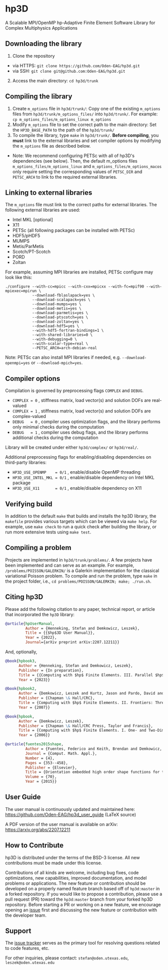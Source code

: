 # hp3D
A Scalable MPI/OpenMP hp-Adaptive Finite Element Software Library
for Complex Multiphysics Applications

## Downloading the library
1. Clone the repository
- via HTTPS: `git clone https://github.com/Oden-EAG/hp3d.git`
- via SSH: `git clone git@github.com:Oden-EAG/hp3d.git`
2. Access the main directory: `cd hp3d/trunk`

## Compiling the library
1. Create `m_options` file in `hp3d/trunk/`:
Copy one of the existing `m_options` files from `hp3d/trunk/m_options_files/` into `hp3d/trunk/`.
For example: `cp m_options_files/m_options_linux m_options`
2. Modify `m_options` file to set the correct path to the main directory:
Set the `HP3D_BASE_PATH` to the path of the `hp3d/trunk/`
3. To compile the library, type `make` in `hp3d/trunk/`. **Before compiling**, you **must** link to the external libraries and set compiler options by modifying the `m_options` file as described below.

- Note: We recommend configuring PETSc with all of hp3D's dependencies (see below). Then, the default m_options files `m_options_files/m_options_linux` and `m_options_files/m_options_macos` only require setting the corresponding values of `PETSC_DIR` and `PETSC_ARCH` to link to the required external libraries.

## Linking to external libraries
The `m_options` file must link to the correct paths for external libraries. The following external libraries are used:
- Intel MKL [optional]
- X11
- PETSc (all following packages can be installed with PETSc)
- HDF5/pHDF5
- MUMPS
- Metis/ParMetis
- Scotch/PT-Scotch
- PORD
- Zoltan

For example, assuming MPI libraries are installed,
PETSc configure may look like this:
```
./configure --with-cc=mpicc --with-cxx=mpicxx --with-fc=mpif90 --with-mpiexec=mpirun \
            --download-fblaslapack=yes \
            --download-scalapack=yes \
            --download-mumps=yes \
            --download-metis=yes \
            --download-parmetis=yes \
            --download-ptscotch=yes \
            --download-zoltan=yes \
            --download-hdf5=yes \
            --with-hdf5-fortran-bindings=1 \
            --with-shared-libraries=0 \
            --with-debugging=0 \
            --with-scalar-type=real \
            --PETSC_ARCH=arch-debian-real
```
Note: PETSc can also install MPI libraries if needed,
e.g. `--download-openmpi=yes` or `--download-mpich=yes`.

## Compiler options
Compilation is governed by preprocessing flags `COMPLEX` and `DEBUG`.
- `COMPLEX = 0` , stiffness matrix, load vector(s) and solution DOFs are real-valued
- `COMPLEX = 1` , stiffness matrix, load vector(s) and solution DOFs are complex-valued
- `DEBUG   = 0` , compiler uses optimization flags, and the library performs only minimal checks during the computation
- `DEBUG   = 1` , compiler uses debug flags, and the library performs additional checks during the computation

Library will be created under either `hp3d/complex/` or `hp3d/real/`.

Additional preprocessing flags for enabling/disabling dependencies on third-party libraries:
- `HP3D_USE_OPENMP    = 0/1` , enable/disable OpenMP threading
- `HP3D_USE_INTEL_MKL = 0/1` , enable/disable dependency on Intel MKL package
- `HP3D_USE_X11       = 0/1` , enable/disable dependency on X11

## Verifying build
In addition to the default `make` that builds and installs the hp3D library, the `makefile` provides various targets which can be viewed via `make help`. For example, use `make check` to run a quick check after building the library, or run more extensive tests using `make test`.

## Compiling a problem
Projects are implemented in `hp3d/trunk/problems/`. A few projects have been implemented and can serve as an example. For example, `/problems/POISSON/GALERKIN/` is a Galerkin implementation for the classical variational Poisson problem. To compile and run the problem, type `make`  in the project folder, i.e., `cd problems/POISSON/GALERKIN; make; ./run.sh`.

## Citing hp3D
Please add the following citation to any paper, technical report, or article that incorporated the `hp3D` library:
```bibtex
@article{hpUserManual,
         Author = {Henneking, Stefan and Demkowicz, Leszek},
         Title = {{$hp$3D User Manual}},
         Year = {2022},
         Journal={arXiv preprint arXiv:2207.12211}}
```
And, optionally,
```bibtex
@book{hpbook3,
      Author = {Henneking, Stefan and Demkowicz, Leszek},
      Publisher = {In preparation},
      Title = {{Computing with $hp$ Finite Elements. III. Parallel $hp$3D Code}},
      Year = {2023}}
```
```bibtex
@book{hpbook2,
      Author = {Demkowicz, Leszek and Kurtz, Jason and Pardo, David and Paszy\'{n}ski, Maciej and Rachowicz, Waldemar and Zdunek, Adam},
      Publisher = {Chapman \& Hall/CRC},
      Title = {Computing with $hp$ Finite Elements. II. Frontiers: Three-Dimensional Elliptic and Maxwell Problems with Applications},
      Year = {2007}}
```
```bibtex
@book{hpbook,
      Author = {Demkowicz, Leszek},
      Publisher = {Chapman \& Hall/CRC Press, Taylor and Francis},
      Title = {Computing with $hp$ Finite Elements. I. One- and Two-Dimensional Elliptic and Maxwell Problems},
      Year = {2006}}
```
```bibtex
@article{fuentes2015shape,
         Author = {Fuentes, Federico and Keith, Brendan and Demkowicz, Leszek and Nagaraj, Sriram},
         Journal = {Comput. Math. Appl.},
         Number = {4},
         Pages = {353--458},
         Publisher = {Elsevier},
         Title = {Orientation embedded high order shape functions for the exact sequence elements of all shapes},
         Volume = {70},
         Year = {2015}}
```

## User Guide
The user manual is continuously updated and maintained here:
https://github.com/Oden-EAG/hp3d_user_guide (LaTeX source)

A PDF version of the user manual is available on arXiv: https://arxiv.org/abs/2207.12211

## How to Contribute
hp3D is distributed under the terms of the BSD-3 license. All new contributions must be made under this license.

Contributions of all kinds are welcome, including bug fixes, code optimizations, new capabilities, improved documentation, and model problems or applications. The new feature or contribution should be developed on a properly named feature branch based off of `hp3d:master` in a forked repository. If you would like to propose a contribution, please use a pull request (PR) toward the `hp3d:master` branch from your forked hp3D repository. Before starting a PR or working on a new feature, we encourage opening an [issue](https://github.com/Oden-EAG/hp3d/issues) first and discussing the new feature or contribution with the developer team.

## Support
The [issue tracker](https://github.com/Oden-EAG/hp3d/issues) serves as the primary tool for resolving questions related to code features, etc.

For other inquiries, please contact:
``stefan@oden.utexas.edu``, ``leszek@oden.utexas.edu``
